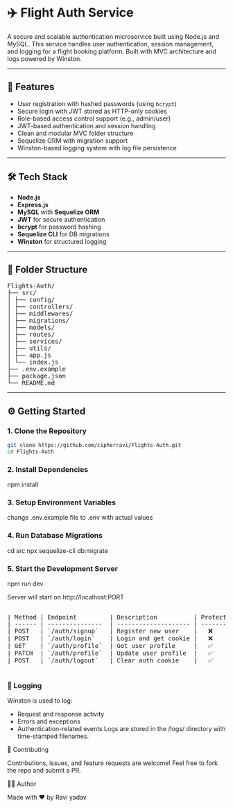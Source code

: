 # ✈️ Flight Auth Service

A secure and scalable authentication microservice built using Node.js and MySQL. This service handles user authentication, session management, and logging for a flight booking platform. Built with MVC architecture and logs powered by Winston.

---

## 🔐 Features

- User registration with hashed passwords (using `bcrypt`)
- Secure login with JWT stored as HTTP-only cookies
- Role-based access control support (e.g., admin/user)
- JWT-based authentication and session handling
- Clean and modular MVC folder structure
- Sequelize ORM with migration support
- Winston-based logging system with log file persistence

---

## 🛠️ Tech Stack

- **Node.js**
- **Express.js**
- **MySQL** with **Sequelize ORM**
- **JWT** for secure authentication
- **bcrypt** for password hashing
- **Sequelize CLI** for DB migrations
- **Winston** for structured logging

---

## 📁 Folder Structure
<pre>
Flights-Auth/
├── src/
│ ├── config/
│ ├── controllers/
│ ├── middlewares/
│ ├── migrations/
│ ├── models/
│ ├── routes/
│ ├── services/
│ ├── utils/
│ ├── app.js
│ └── index.js
├── .env.example
├── package.json
└── README.md
</pre>

---

## ⚙️ Getting Started

### 1. Clone the Repository

```bash
git clone https://github.com/cipherravi/Flights-Auth.git
cd Flights-Auth
```


### 2. Install Dependencies

npm install

### 3. Setup Environment Variables
change .env.example file to .env with actual values

### 4. Run Database Migrations

cd src
npx sequelize-cli db:migrate

### 5. Start the Development Server

npm run dev

Server will start on http://localhost:PORT

<pre>

| Method | Endpoint         | Description          | Protected |
| ------ | ---------------  | -------------------- | --------- |
| POST   | `/auth/signup`   | Register new user    |   ❌      |
| POST   | `/auth/login`    | Login and get cookie |   ❌      |
| GET    | `/auth/profile`  | Get user profile     |   ✅      |
| PATCH  | `/auth/profile`  | Update user profile  |   ✅      |
| POST   | `/auth/logout`   | Clear auth cookie    |   ✅      |

</pre>

### 📜 Logging

Winston is used to log:

- Request and response activity
- Errors and exceptions
- Authentication-related events
Logs are stored in the /logs/ directory with time-stamped filenames.


🤝 Contributing

Contributions, issues, and feature requests are welcome!
Feel free to fork the repo and submit a PR.

👨‍💻 Author

Made with ❤️ by Ravi yadav



